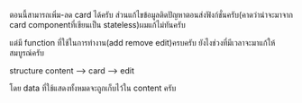 ตอนนี้สามารถเพิ่ม-ลด card ได้ครับ ส่วนแก้ไขข้อมูลติดปัญหาตอนส่งฟังก์ชั่นครับ(คาดว่าน่าจะมาจาก card componentที่เขียนเป็น stateless)ผมแก้ไม่ทันครับ

แต่มี function ที่ใช้ในการทำงาน(add remove edit)ครบครับ ยังไงช่วงที่มีเวลาจะมาแก้ให้สมบูรณ์ครับ

structure 
    content --> card --> edit
     
โดย data ที่ใช้แสดงทั้งหมดจะถูกเก็บไว้ใน content ครับ
